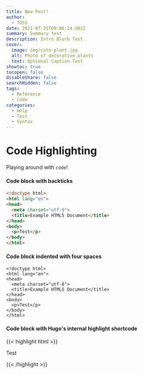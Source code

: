 ```yaml
---
title: New Post!
author:
  - TOSS
date: 2021-07-25T09:06:24.902Z
summary: Summary test
description: Intro Blurb Test
cover:
  image: img/cute-plant.jpg
  alt: Photo of decorative plants
  text: Optional Caption Test
showtoc: true
tocopen: false
disableShare: false
searchHidden: false
tags:
  - Reference
  - Code
categories:
  - Help
  - Test
  - Syntax
---
```

# Code Highlighting

Playing around with `code`!  



#### Code block with backticks

```html
<!doctype html>
<html lang="en">
<head>
  <meta charset="utf-8">
  <title>Example HTML5 Document</title>
</head>
<body>
  <p>Test</p>
</body>
</html>
```

#### Code block indented with four spaces

    <!doctype html>
    <html lang="en">
    <head>
      <meta charset="utf-8">
      <title>Example HTML5 Document</title>
    </head>
    <body>
      <p>Test</p>
    </body>
    </html>

#### Code block with Hugo's internal highlight shortcode

{{< highlight html >}}
<!doctype html>
<html lang="en">
<head>
  <meta charset="utf-8">
  <title>Example HTML5 Document</title>
</head>
<body>
  <p>Test</p>
</body>
</html>
{{< /highlight >}}